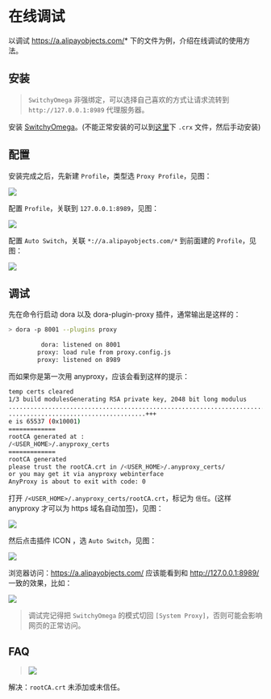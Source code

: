 
# 在线调试

以调试 https://a.alipayobjects.com/* 下的文件为例，介绍在线调试的使用方法。

## 安装

> `SwitchyOmega` 非强绑定，可以选择自己喜欢的方式让请求流转到 `http://127.0.0.1:8989` 代理服务器。

安装 [SwitchyOmega](https://chrome.google.com/webstore/detail/padekgcemlokbadohgkifijomclgjgif)。(不能正常安装的可以到[这里](https://github.com/FelisCatus/SwitchyOmega/releases)下 `.crx` 文件，然后手动安装)

## 配置

安装完成之后，先新建 `Profile`，类型选 `Proxy Profile`，见图：

![](https://os.alipayobjects.com/rmsportal/vcAiLyOYODBzvhW.png)

配置 `Profile`，关联到 `127.0.0.1:8989`，见图：

![](https://os.alipayobjects.com/rmsportal/CzZynZITUhrTLjI.png)

配置 `Auto Switch`，关联 `*://a.alipayobjects.com/*` 到前面建的 `Profile`，见图：

![](https://os.alipayobjects.com/rmsportal/SuCtIkmLJdRtMms.png)

## 调试

先在命令行启动 dora 以及 dora-plugin-proxy 插件，通常输出是这样的：

```bash
> dora -p 8001 --plugins proxy
  
         dora: listened on 8001
        proxy: load rule from proxy.config.js
        proxy: listened on 8989
```

而如果你是第一次用 anyproxy，应该会看到这样的提示：

```bash
temp certs cleared
1/3 build modulesGenerating RSA private key, 2048 bit long modulus
.............................................................................+++
......................................+++
e is 65537 (0x10001)
=============
rootCA generated at :
/<USER_HOME>/.anyproxy_certs
=============
rootCA generated
please trust the rootCA.crt in /<USER_HOME>/.anyproxy_certs/
or you may get it via anyproxy webinterface
AnyProxy is about to exit with code: 0
```

打开 `/<USER_HOME>/.anyproxy_certs/rootCA.crt`，标记为 `信任`。(这样 anyproxy 才可以为 https 域名自动加签)，见图：

![](https://os.alipayobjects.com/rmsportal/wuANbMhIgBBKVsx.png)

然后点击插件 ICON ，选 `Auto Switch`，见图：

![](https://os.alipayobjects.com/rmsportal/LDwEDjuBDbSrTIp.png)

浏览器访问：https://a.alipayobjects.com/ 应该能看到和 http://127.0.0.1:8989/ 一致的效果，比如：

![](https://os.alipayobjects.com/rmsportal/WDtwzwSGHdokxXU.png)

> 调试完记得把 `SwitchyOmega` 的模式切回 `[System Proxy]`，否则可能会影响网页的正常访问。

## FAQ

> ![](https://os.alipayobjects.com/rmsportal/lNLItOPJCfMxIYH.png)

解决：`rootCA.crt` 未添加或未信任。


